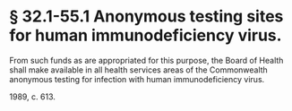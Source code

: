 # § 32.1-55.1 Anonymous testing sites for human immunodeficiency virus.

<p>From such funds as are appropriated for this purpose, the Board of Health shall make available in all health services areas of the Commonwealth anonymous testing for infection with human immunodeficiency virus.</p><p>1989, c. 613.</p>